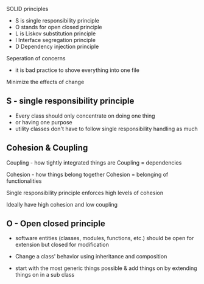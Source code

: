 SOLID principles
- S is single responsibility principle
- O stands for open closed principle
- L is Liskov substitution principle
- I Interface segregation principle
- D Dependency injection principle

Seperation of concerns 
- it is bad practice to shove everything into one file

Minimize the effects of change

S - single responsibility principle
---
- Every class should only concentrate on doing one thing
- or having one purpose
- utility classes don't have to follow single responsibility handling as much

Cohesion & Coupling
---
Coupling - how tightly integrated things are
Coupling = dependencies 

Cohesion - how things belong together
Cohesion = belonging of functionalities 

Single responsibility principle enforces high levels of cohesion 

Ideally have high cohesion and low coupling 

O - Open closed principle 
---
- software entities (classes, modules, functions, etc.) should be open for extension but closed for modification
- Change a class' behavior using inheritance and composition 

- start with the most generic things possible & add things on by extending things on in a sub class

